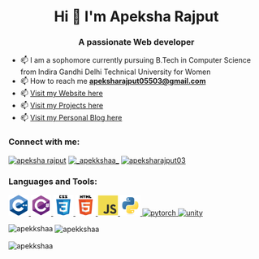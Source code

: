 <h1 align="center">Hi 👋 I'm Apeksha Rajput</h1>
<h3 align="center">A passionate Web developer</h3>

- 📫 I am a sophomore currently pursuing B.Tech in Computer Science from Indira Gandhi Delhi Technical University for Women
- 📫 How to reach me **apeksharajput05503@gmail.com**
- 📫 [Visit my Website here](https://apekkshaa.github.io/Portfolio-website/)
- 📫 [Visit my Projects here](https://apekkshaa.github.io/Projects-website/)
- 📫 [Visit my Personal Blog here](https://apekkshaa.github.io/personal-blog/)

<h3 align="left">Connect with me:</h3>
<p align="left">
<a href="https://www.linkedin.com/in/apeksha-rajput/" target="blank"><img align="center" src="https://raw.githubusercontent.com/rahuldkjain/github-profile-readme-generator/master/src/images/icons/Social/linked-in-alt.svg" alt="apeksha rajput" height="30" width="40" /></a>
<a href="https://instagram.com/_apekkshaa_" target="blank"><img align="center" src="https://raw.githubusercontent.com/rahuldkjain/github-profile-readme-generator/master/src/images/icons/Social/instagram.svg" alt="_apekkshaa_" height="30" width="40" /></a>
<a href="https://www.leetcode.com/apeksharajput03" target="blank"><img align="center" src="https://raw.githubusercontent.com/rahuldkjain/github-profile-readme-generator/master/src/images/icons/Social/leet-code.svg" alt="apeksharajput03" height="30" width="40" /></a>
</p>

<h3 align="left">Languages and Tools:</h3>
<p align="left"> <a href="https://www.w3schools.com/cpp/" target="_blank" rel="noreferrer"> <img src="https://raw.githubusercontent.com/devicons/devicon/master/icons/cplusplus/cplusplus-original.svg" alt="cplusplus" width="40" height="40"/> </a> <a href="https://www.w3schools.com/cs/" target="_blank" rel="noreferrer"> <img src="https://raw.githubusercontent.com/devicons/devicon/master/icons/csharp/csharp-original.svg" alt="csharp" width="40" height="40"/> </a> <a href="https://www.w3schools.com/css/" target="_blank" rel="noreferrer"> <img src="https://raw.githubusercontent.com/devicons/devicon/master/icons/css3/css3-original-wordmark.svg" alt="css3" width="40" height="40"/> </a> <a href="https://www.w3.org/html/" target="_blank" rel="noreferrer"> <img src="https://raw.githubusercontent.com/devicons/devicon/master/icons/html5/html5-original-wordmark.svg" alt="html5" width="40" height="40"/> </a> <a href="https://developer.mozilla.org/en-US/docs/Web/JavaScript" target="_blank" rel="noreferrer"> <img src="https://raw.githubusercontent.com/devicons/devicon/master/icons/javascript/javascript-original.svg" alt="javascript" width="40" height="40"/> </a> <a href="https://www.python.org" target="_blank" rel="noreferrer"> <img src="https://raw.githubusercontent.com/devicons/devicon/master/icons/python/python-original.svg" alt="python" width="40" height="40"/> </a> <a href="https://pytorch.org/" target="_blank" rel="noreferrer"> <img src="https://www.vectorlogo.zone/logos/pytorch/pytorch-icon.svg" alt="pytorch" width="40" height="40"/> </a> <a href="https://unity.com/" target="_blank" rel="noreferrer"> <img src="https://www.vectorlogo.zone/logos/unity3d/unity3d-icon.svg" alt="unity" width="40" height="40"/> </a> </p>

<p><img align="left" src="https://github-readme-stats.vercel.app/api/top-langs?username=apekkshaa&show_icons=true&locale=en&layout=compact" alt="apekkshaa" /></p>

<p>&nbsp;<img align="center" src="https://github-readme-stats.vercel.app/api?username=apekkshaa&show_icons=true&locale=en" alt="apekkshaa" /></p>

<p><img align="center" src="https://github-readme-streak-stats.herokuapp.com/?user=apekkshaa&" alt="apekkshaa" /></p>
